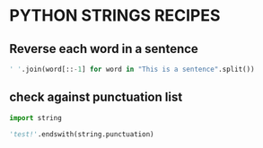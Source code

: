 # PYTHON STRINGS RECIPES

## Reverse each word in a sentence
```python
' '.join(word[::-1] for word in "This is a sentence".split())
```

## check against punctuation list
```python
import string

'test!'.endswith(string.punctuation)
```